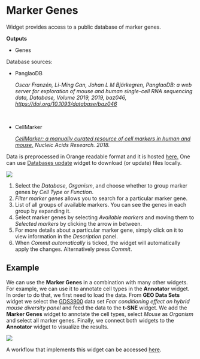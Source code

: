 Marker Genes
============

Widget provides access to a public database of marker genes.


**Outputs**
- Genes


Database sources:

 - PanglaoDB

 	<cite>Oscar Franzén, Li-Ming Gan, Johan L M Björkegren, PanglaoDB: a web server for exploration of mouse and human single-cell RNA sequencing data, Database, Volume 2019, 2019, baz046, https://doi.org/10.1093/database/baz046</cite>
 
 </br>
 
 - CellMarker
  
  	<cite>[CellMarker: a manually curated resource of cell markers in human and mouse.][1] Nucleic Acids Research. 2018.</cite>
 

Data is preprocessed in Orange readable format and it is hosted [here.][2] One can use [Databases update](databases_update.md)
widget to download (or update) files locally.

![](images/marker_genes/Marker-Genes-stamped.png)

1.  Select the *Database*, *Organism*, and choose whether to group marker genes by *Cell Type* or *Function*. 
2.  *Filter marker genes* allows you to search for a particular marker gene.
3.  List of all groups of available markers. You can see the genes in each group by expanding it.
4.  Select marker genes by selecting *Available markers* and moving them to *Selected markers* by clicking the arrow in between. 
5.  For more details about a particular marker gene, simply click on it to view information in the *Description* panel.
6.  When *Commit automatically* is ticked, the widget will automatically apply the changes. Alternatively press *Commit*.
 
Example
-------

We can use the **Marker Genes** in a combination with many other widgets. For example, we can use it to annotate cell types in the **Annotator** widget. In order to do that, we first need to load the data. From **GEO Data Sets** widget we select the [GDS3900][3] data set *Fear conditioning effect on hybrid mouse diversity panel* and feed the data to the **t-SNE** widget. We add the **Marker Genes** widget to annotate the cell types, select *Mouse* as *Organism* and select all marker genes. Finally, we connect both widgets to the **Annotator** widget to visualize the results.

![](images/marker_genes/Marker-Genes-example.png)

A workflow that implements this widget can be accessed [here](https://download.biolab.si/download/files/workflows/orange/bioinformatics_annotator.ows).

[1]:https://academic.oup.com/nar/article/47/D1/D721/5115823
[2]:http://download.biolab.si/datasets/bioinformatics/marker_genes/
[3]:https://pubmed.ncbi.nlm.nih.gov/21410935/